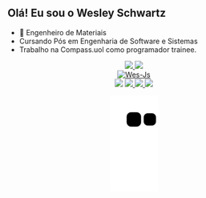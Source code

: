 ## Olá! Eu sou o Wesley Schwartz


- 🌱 Engenheiro de Materiais
- Cursando Pós em Engenharia de Software e Sistemas
- Trabalho na Compass.uol como programador trainee. 


<div align="center">
  <a href="https://github.com/wesleyschwartz">
  <img height="145em" src="https://github-readme-stats.vercel.app/api?username=wesleyschwartz&show_icons=true&theme=tokyonight&include_all_commits=true&count_private=true"/>
  <img height="145em" src="https://github-readme-stats.vercel.app/api/top-langs/?username=wesleyschwartz&layout=compact&langs_count=7&theme=tokyonight"/>
</div>

<div align="center">
<img  alt="Wes-Js" height="60" width="80" src="https://cdn.jsdelivr.net/gh/devicons/devicon/icons/java/java-original-wordmark.svg" />
</div>

  <div align="center">  
    <a href="https://instagram.com/wesleyschwartzz" target="_blank"><img src="https://img.shields.io/badge/-Instagram-%23E4405F?style=for-the-badge&logo=instagram&logoColor=white" target="_blank"></a>
      <a href="https://www.linkedin.com/in/wesleyschwartzz/" target="_blank"> <img src="https://img.shields.io/badge/LinkedIn-0077B5?style=for-the-badge&logo=linkedin&logoColor=white" target="_blank"> </a> 
    <a href="https://www.linkedin.com/in/wesleyschwartzz/" target="_blank"> <img src="https://img.shields.io/badge/Facebook-1877F2?style=for-the-badge&logo=facebook&logoColor=white" target="_blank"> </a> 
 <a href="https://www.twitch.tv/wesleyschwartzz" target="_blank"> <img src="https://img.shields.io/badge/Twitch-9146FF?style=for-the-badge&logo=twitch&logoColor=white" target="_blank"> </a> 


  ![Snake animation](https://github.com/wesleyschwartz/wesleyschwartz/blob/output/github-contribution-grid-snake.svg)
</div>
